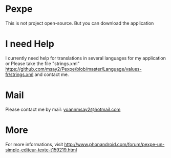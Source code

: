 # Pexpe
This is not project open-source. But you can download the application

# I need Help 
I currently need help for translations in several languages ​​for my application or Please take the file "strings.xml" https://github.com/msay2/Pexpe/blob/master/Language/values-fr/strings.xml 
and contact me.

# Mail
Please contact me by mail: yoannmsay2@hotmail.com

# More
For more informations, visit http://www.phonandroid.com/forum/pexpe-un-simple-editeur-texte-t159219.html
